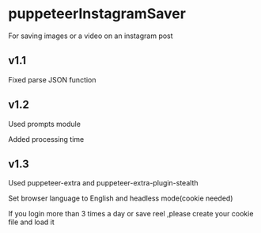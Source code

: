 # puppeteerInstagramSaver

For saving images or a video on an instagram post

## v1.1

Fixed parse JSON function

## v1.2

Used prompts module

Added processing time

## v1.3

Used puppeteer-extra and puppeteer-extra-plugin-stealth

Set browser language to English and headless mode(cookie needed)

If you login more than 3 times a day or save reel ,please create your cookie file and load it
